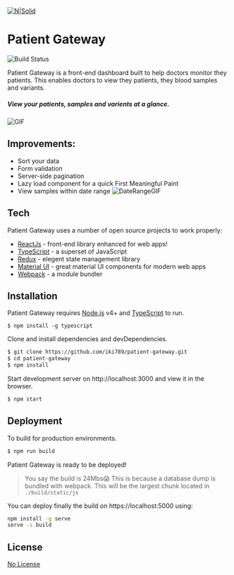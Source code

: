 [![N|Solid](https://i.imgur.com/zd4cZiz.png)]()
# Patient Gateway

![Build Status](https://travis-ci.org/joemccann/dillinger.svg?branch=master)

Patient Gateway is a front-end dashboard built to help doctors monitor they patients. This enables doctors to view they patients, they blood samples and variants.

##### View your patients, samples and varients at a glance.
  ![GIF](https://i.imgur.com/8bu9LSO.gif)

## Improvements:
  - Sort your data 
  - Form validation
  - Server-side pagination
  - Lazy load component for a quick First Meaningful Paint 
  - View samples within date range
   ![DateRangeGIF](https://i.imgur.com/z8clyWt.gif)

## Tech

Patient Gateway uses a number of open source projects to work properly:

* [ReactJs] - front-end library enhanced for web apps!
* [TypeScript] - a superset of JavaScript
* [Redux] - elegent state management library
* [Material UI] - great material UI components for modern web apps
* [Webpack] - a module bundler


## Installation

Patient Gateway requires [Node.js](https://nodejs.org/) v4+ and [TypeScript]  to run.

```$
$ npm install -g typescript
```

Clone and install dependencies and devDependencies.
```sh
$ git clone https://github.com/iki789/patient-gateway.git
$ cd patient-gateway
$ npm install
```

Start development server on http://localhost:3000 and view it in the browser.
```sh
$ npm start
```
## Deployment

To build for production environments.

```sh
$ npm run build
```
Patient Gateway is ready to be deployed! 
>You say the build is 24Mbs😱
This is because a database dump is bundled with webpack. This will be the largest chunk located in `./build/static/js`

You can deploy finally the build on https://localhost:5000 using:

```sh
npm install -g serve
serve -s build
```


License
----

[No License]



[//]: # (These are reference links used in the body of this note and get stripped out when the markdown processor does its job. There is no need to format nicely because it shouldn't be seen. Thanks SO - http://stackoverflow.com/questions/4823468/store-comments-in-markdown-syntax)


   [git-repo-url]: <https://github.com/joemccann/dillinger.git>
   [TypeScript]: <https://www.typescriptlang.org/>
   [Material UI]: <https://material-ui.com/>
   [ReactJs]: <https://reactjs.org/>
   [Redux]: <https://react-redux.js.org/>
   [Webpack]: <https://webpack.js.org/>
   [No License]: <https://choosealicense.com/no-permission/>

